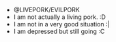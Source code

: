 - @LIVEPORK/EVILPORK
- I am not actually a living pork. :D
- I am not in a very good situation :|
- I am depressed but still going :C
<!---
0xLIVEPORK/0xLIVEPORK is a ✨ special ✨ repository because its `README.md` (this file) appears on your GitHub profile.
You can click the Preview link to take a look at your changes.
--->
